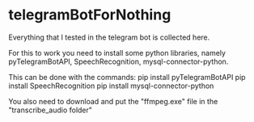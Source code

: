 # telegramBotForNothing
Everything that I tested in the telegram bot is collected here.

For this to work you need to install some python libraries, namely
pyTelegramBotAPI, SpeechRecognition, mysql-connector-python.

This can be done with the commands:
pip install pyTelegramBotAPI
pip install SpeechRecognition
pip install mysql-connector-python

You also need to download and put the "ffmpeg.exe" file in the "transcribe_audio folder"
